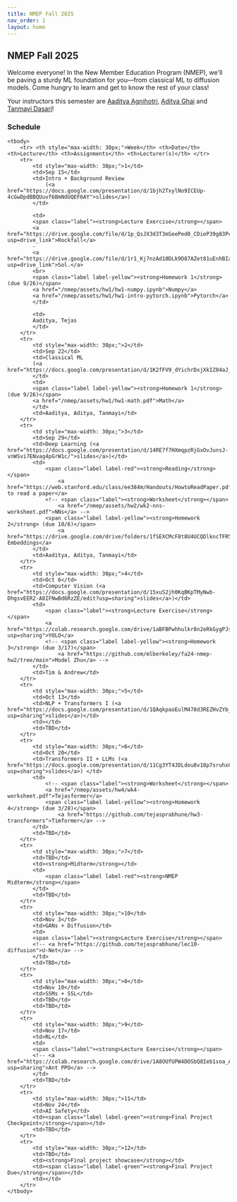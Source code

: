 ```yaml
---
title: NMEP Fall 2025
nav_order: 1
layout: home
---
```


## NMEP Fall 2025

Welcome everyone!
In the New Member Education Program (NMEP), we'll be paving a sturdy ML foundation for you—from classical ML to diffusion models. Come hungry to learn and get to know the rest of your class!

Your instructors this semester are [Aaditya Agnihotri](mailto:aaditya_agni@berkeley.edu), [Aditya Ghai](mailto:aditya_ghai@berkeley.edu) and [Tanmayi Dasari](mailto:tanmayi_dasari@berkeley.edu)!


### Schedule

<table style="table-layout: fixed;">
    <colgroup>
       <col span="1" style="width: 30px;">
       <col span="1" style="width: 60px;">
       <col span="1" style="width: calc(40% - 120px)">
       <col span="1" style="width: calc(60% - 120px)">
       <col span="1" style="width: 150px;">
    </colgroup>

    <tbody>
        <tr> <th style="max-width: 30px;">Week</th> <th>Date</th> <th>Lecture</th> <th>Assignments</th> <th>Lecturer(s)</th> </tr>
        <tr>
            <td style="max-width: 30px;">1</td>
            <td>Sep 15</td>
            <td>Intro + Background Review
                (<a href="https://docs.google.com/presentation/d/1bjh2TxylNo9ICEUp-4cGwDpdBBQUuvf6BmNdUQEF6AY">slides</a>)
            </td>
            
            <td>
            <span class="label"><strong>Lecture Exercise</strong></span>
            <a href="https://drive.google.com/file/d/1p_QsJX3d3T3mSeePed0_CDieP39g83Pc/view?usp=drive_link">Rockfall</a>
            -
            <a href="https://drive.google.com/file/d/1r1_Kj7nzAd10DLk9D87AZet81uEnhBIa/view?usp=drive_link">Sol.</a>
            <br>
            <span class="label label-yellow"><strong>Homework 1</strong> (due 9/26)</span>
            <a href="/nmep/assets/hw1/hw1-numpy.ipynb">Numpy</a>
            <a href="/nmep/assets/hw1/hw1-intro-pytorch.ipynb">Pytorch</a>
            </td>

            <td>
            Aaditya, Tejas
            </td>
        </tr>
        <tr>
            <td style="max-width: 30px;">2</td>
            <td>Sep 22</td>
            <td>Classical ML
            (<a href="https://docs.google.com/presentation/d/1K2fFV9_dYichrDxjXkIZ04aJ_cgfNfeIc6JI5hesdQY">slides</a>)
            </td>
            <td>
            <span class="label label-yellow"><strong>Homework 1</strong> (due 9/26)</span>
            <a href="/nmep/assets/hw1/hw1-math.pdf">Math</a>
            </td>
            <td>Aaditya, Aditya, Tanmayi</td>
        </tr>
        <tr>
            <td style="max-width: 30px;">3</td>
            <td>Sep 29</td>
            <td>Deep Learning (<a href="https://docs.google.com/presentation/d/14RE7f7HXmqpzRjGxOvJunsJ-vnWSvi7ENvag4pGrW1c/">slides</a>)</td>
            <td>
                <span class="label label-red"><strong>Reading</strong></span>
                    <a href="https://web.stanford.edu/class/ee384m/Handouts/HowtoReadPaper.pdf">How to read a paper</a>
                <!-- <span class="label"><strong>Worksheet</strong></span>
                    <a href="/nmep/assets/hw2/wk2-nns-worksheet.pdf">NNs</a> -->
                <span class="label label-yellow"><strong>Homework 2</strong> (due 10/6)</span>
                    <a href="https://drive.google.com/drive/folders/1fSEXCMcF8t8U4UCQDlkncTFR5b72KhPs">Word Embeddings</a>
            </td>
            <td>Aaditya, Aditya, Tanmayi</td>
        </tr>
        <tr>
            <td style="max-width: 30px;">4</td>
            <td>Oct 6</td>
            <td>Computer Vision (<a href="https://docs.google.com/presentation/d/15xuS2jh0KqBKpTMyNwb-DhgsvEER2-A8IFNwBd6RzZE/edit?usp=sharing">slides</a>)</td>
            <td>
                <span class="label"><strong>Lecture Exercise</strong></span>
                <a href="https://colab.research.google.com/drive/1aBFBPwhhulkr8n2eRkGygPJsrTekXNk6?usp=sharing">YOLO</a>
                <!-- <span class="label label-yellow"><strong>Homework 3</strong> (due 3/17)</span>
                    <a href="https://github.com/mlberkeley/fa24-nmep-hw2/tree/main">Model Zhu</a> -->
            </td>
            <td>Tim & Andrew</td>
        </tr>
        <tr>
            <td style="max-width: 30px;">5</td>
            <td>Oct 13</td>
            <td>NLP + Transformers I (<a href="https://docs.google.com/presentation/d/1QAqkpaoEulM478d3REZHvZYb_uNEQe8XptfVyPF_I4c/edit?usp=sharing">slides</a>)</td>
            <td></td>
            <td>TBD</td>
        </tr>
        <tr>
            <td style="max-width: 30px;">6</td>
            <td>Oct 20</td>
            <td>Transformers II + LLMs (<a href="https://docs.google.com/presentation/d/11Cg3YT4JDLdou8v18p7sruhxOvNXnLt8swQL5sEkf2E/edit?usp=sharing">slides</a>) </td>
            <td>
                <!-- <span class="label"><strong>Worksheet</strong></span>
                <a href="/nmep/assets/hw4/wk4-worksheet.pdf">Tejasformer</a>
                <span class="label label-yellow"><strong>Homework 4</strong> (due 3/28)</span>
                    <a href="https://github.com/tejasprabhune/hw3-transformers">Timformer</a> -->
            </td>
            <td>TBD</td>
        </tr>
        <tr>
            <td style="max-width: 30px;">7</td>
            <td>TBD</td>
            <td><strong>Midterm</strong></td>
            <td>
                <span class="label label-red"><strong>NMEP Midterm</strong></span>
            </td>
            <td>TBD</td>
        </tr>
        <tr>
            <td style="max-width: 30px;">10</td>
            <td>Nov 3</td>
            <td>GANs + Diffusion</td>
            <td>
            <span class="label"><strong>Lecture Exercise</strong></span>
            <!-- <a href="https://github.com/tejasprabhune/lec10-diffusion">U-Net</a> -->
            </td>
            <td>TBD</td>
        </tr>
        <tr>
            <td style="max-width: 30px;">8</td>
            <td>Nov 10</td>
            <td>SSMs + SSL</td>
            <td>TBD</td>
            <td>TBD</td>
        </tr>
        <tr>
            <td style="max-width: 30px;">9</td>
            <td>Nov 17</td>
            <td>RL</td>
            <td>
            <span class="label"><strong>Lecture Exercise</strong></span>
            <!-- <a href="https://colab.research.google.com/drive/1A8OUfUPW4DOSbQ8Ieb1soa_AsPR7IQOy?usp=sharing">Ant PPO</a> -->
            </td>
            <td>TBD</td>
        </tr>
        <tr>
            <td style="max-width: 30px;">11</td>
            <td>Nov 24</td>
            <td>AI Safety</td>
            <td><span class="label label-green"><strong>Final Project Checkpoint</strong></span></td>
            <td>TBD</td>
        </tr>
        <tr>
            <td style="max-width: 30px;">12</td>
            <td>TBD</td>
            <td><strong>Final project showcase</strong></td>
            <td><span class="label label-green"><strong>Final Project Due</strong></span></td>
            <td></td>
        </tr>
    </tbody>
</table>


[Just the Docs]: https://just-the-docs.github.io/just-the-docs/
[GitHub Pages]: https://docs.github.com/en/pages
[README]: https://github.com/just-the-docs/just-the-docs-template/blob/main/README.md
[Jekyll]: https://jekyllrb.com
[GitHub Pages / Actions workflow]: https://github.blog/changelog/2022-07-27-github-pages-custom-github-actions-workflows-beta/
[use this template]: https://github.com/just-the-docs/just-the-docs-template/generate
